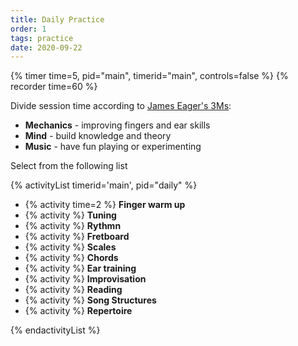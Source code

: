 ```yaml
---
title: Daily Practice
order: 1
tags: practice
date: 2020-09-22
---
```


{% timer time=5, pid="main", timerid="main", controls=false %}
{% recorder time=60 %}

Divide session time according to [James Eager's 3Ms](https://www.youtube.com/watch?v=9Ea6EEsyfDU):

- **Mechanics** - improving fingers and ear skills
- **Mind** - build knowledge and theory
- **Music** - have fun playing or experimenting

Select from the following list

<!-- markdownlint-disable MD013 -->

{% activityList timerid='main', pid="daily" %}

- {% activity time=2 %} **Finger warm up**
- {% activity %} **Tuning**
- {% activity %} **Rythmn**
- {% activity %} **Fretboard**
- {% activity %} **Scales**
- {% activity %} **Chords**
- {% activity %} **Ear training**
- {% activity %} **Improvisation**
- {% activity %} **Reading**
- {% activity %} **Song Structures**
- {% activity %} **Repertoire**

{% endactivityList %}

<!-- markdownlint-enable MD013 -->
